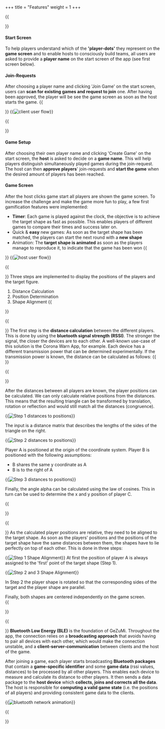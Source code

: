 +++
title = "Features"
weight = 1
+++


{{<section title="Start and Client Screen" >}}

#### Start Screen
To help players understand which of the **'player-dots'** they represent on the **game screen** and to enable hosts to consciously build teams, all users are asked to provide a **player name** on the start screen of the app (see first screen below).


#### Join-Requests
After choosing a player name and clicking 'Join Game' on the start screen, users can **scan for existing games and request to join** one. After having been approved, the player will be see the game screen as soon as the host starts the game.
{{</section>}}
{{<image src="client-flow.svg" alt="client user flow" >}}


{{<section title="Host and Game Screen" >}}
#### Game Setup
After choosing their own player name and clicking 'Create Game' on the start screen, the **host** is asked to decide on a **game name**. This will help players distinguish simultaneously played games during the join-request. The host can then **approve players**' join-requests and **start the game** when the desired amount of players has been reached.

#### Game Screen
After the host clicks game start all players are shown the game screen.
To increase the challenge and make the game more fun to play, a few first gamification features were implemented:
- **Timer**: Each game is played against the clock, the objective is to achieve the target shape as fast as possible. This enables players of different games to compare their times and success later on.
- Quick & **easy** new games: As soon as the target shape has been matched, the players can start the next round with a **new shape**
- Animation: The **target shape is animated** as soon as the players manage to reproduce it, to indicate that the game has been won 
{{</section>}}
{{<image src="host-flow.svg" alt="host user flow" >}}



{{<section title="How does this work?">}}
Three steps are implemented to display the positions of the players and the target figure.

1. Distance Calculation
2. Position Determination
3. Shape Alignment
{{</section>}}

{{<section title="1. Distance Calculation">}}
The first step is the **distance calculation** between the different players. This is done by using the **bluetooth signal strength (RSSI)**. The stronger the signal, the closer the devices are to each other. A well-known use-case of this solution is the Corona Warn App, for example. Each device has a different transmission power that can be determined experimentally. If the transmission power is known, the distance can be calculated as follows: 
{{</section>}}

<script src="https://gist.github.com/lenavollmer/8021bb0bc10247d222fce63e3c8f61ef.js?file=DistanceCalculation.kt"></script>

{{<section title="2. Position Estimation">}}

After the distances between all players are known, the player positions can be calculated. We can only calculate relative positions from the distances. This means that the resulting triangle can be transformed by translation, rotation or reflection and would still match all the distances (congruence). 

{{<image src="distance-to-position-1.svg" alt="Step 1 distances to positions" >}}

The input is a distance matrix that describes the lengths of the sides of the triangle on the right. 

{{<image src="distance-to-position-2.svg" alt="Step 2 distances to positions" >}}

Player A is positioned at the origin of the coordinate system. Player B is positioned with the following assumptions:
- B shares the same y coordinate as A
- B is to the right of A 


{{<image src="distance-to-position-3.svg" alt="Step 3 distances to positions" >}}

Finally, the angle alpha can be calculated using the law of cosines. This in turn can be used to determine the x and y position of player C. 

{{</section>}}


{{<section title="3. Shape Alignment">}}
As the calculated player positions are relative, they need to be aligned to the target shape. As soon as the players' positions and the positions of the target shape have the same distances between them, the shapes have to lie perfectly on top of each other.  This is done in three steps:


{{<image src="step-1.svg" alt="Step 1 Shape Alignment" >}}
At first the position of player A is always assigned to the 'first' point of the target shape (Step 1). 

{{<image src="step-2-3.svg" alt="Step 2 and 3 Shape Alignment" >}}

In Step 2 the player shape is rotated so that the corresponding sides of the target and the player shape are parallel. 

Finally, both shapes are centered independently on the game screen.  
{{</section>}}

{{<section title="Bluetooth Connection & Sending of Data">}}
**Bluetooth Low Energy (BLE)** is the foundation of GeZuMi. Throughout the app, the connection relies on a **broadcasting approach** that avoids having to pair all devices with each other, which would make the connection unstable, and a **client-server-communication** between clients and the host of the game.

After joining a game, each player starts broadcasting **Bluetooth packages** that contain a **game-specific identifier** and some **game data** (rssi values, distances) to be processed by all other players. This enables each device to measure and calculate its distance to other players. It then sends a data package to the **host device** which **collects, joins and corrects all the data**. The host is responsible for **computing a valid game state** (i.e. the positions of all players) and providing consistent game data to the clients.


{{<image src="bluetooth.gif" alt="bluetooth network animation" >}}

{{</section>}}
